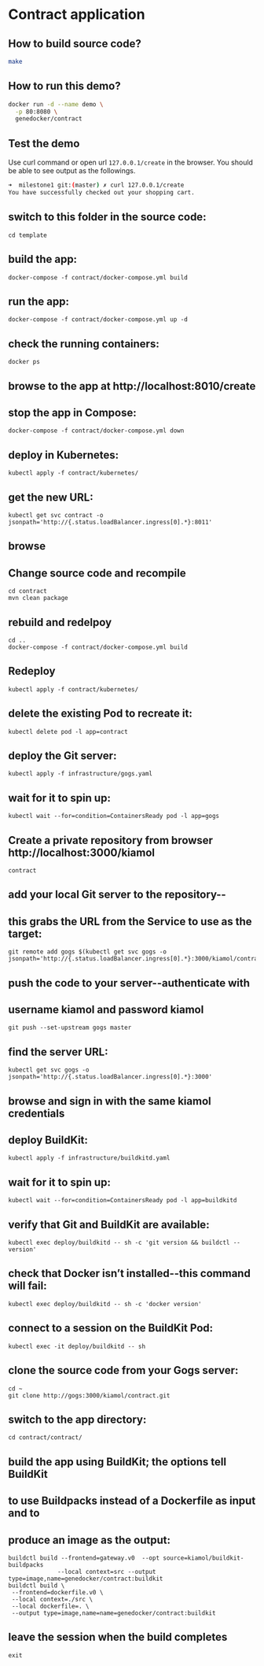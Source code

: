# Contract application

## How to build source code?

```bash
make
```

## How to run this demo?

```bash
docker run -d --name demo \
  -p 80:8080 \
  genedocker/contract
```

## Test the demo

Use curl command or open url ```127.0.0.1/create``` in the browser. You should be able to see output as the followings.

```bash
➜  milestone1 git:(master) ✗ curl 127.0.0.1/create
You have successfully checked out your shopping cart.
```

## switch to this folder in the source code:
```
cd template
```

## build the app:
```
docker-compose -f contract/docker-compose.yml build
```

## run the app:
```
docker-compose -f contract/docker-compose.yml up -d
```

## check the running  containers:
```
docker ps
```

## browse to the app at http://localhost:8010/create

## stop the app in Compose:
```
docker-compose -f contract/docker-compose.yml down
```

## deploy in Kubernetes:
```
kubectl apply -f contract/kubernetes/
```

## get the new URL:
```
kubectl get svc contract -o jsonpath='http://{.status.loadBalancer.ingress[0].*}:8011'
```

## browse

## Change source code and recompile
```
cd contract
mvn clean package
```

## rebuild and redelpoy
```
cd ..
docker-compose -f contract/docker-compose.yml build
```

## Redeploy
```
kubectl apply -f contract/kubernetes/
```

## delete the existing Pod to recreate it:
```
kubectl delete pod -l app=contract
```

## deploy the Git server:
```
kubectl apply -f infrastructure/gogs.yaml
```

## wait for it to spin up:
```
kubectl wait --for=condition=ContainersReady pod -l app=gogs
```

## Create a private repository from browser http://localhost:3000/kiamol
```
contract
```

## add your local Git server to the repository--
## this grabs the URL from the Service to use as the target:
```
git remote add gogs $(kubectl get svc gogs -o jsonpath='http://{.status.loadBalancer.ingress[0].*}:3000/kiamol/contract.git')
```

## push the code to your server--authenticate with 
## username kiamol and password kiamol 
```
git push --set-upstream gogs master
```

## find the server URL:
```
kubectl get svc gogs -o jsonpath='http://{.status.loadBalancer.ingress[0].*}:3000'
```

## browse and sign in with the same kiamol credentials

## deploy BuildKit:
```
kubectl apply -f infrastructure/buildkitd.yaml
```

## wait for it to spin up:
```
kubectl wait --for=condition=ContainersReady pod -l app=buildkitd
```

## verify that Git and BuildKit are available:
```
kubectl exec deploy/buildkitd -- sh -c 'git version && buildctl --version'
```

## check that Docker isn’t installed--this command will fail:
```
kubectl exec deploy/buildkitd -- sh -c 'docker version'
```

## connect to a session on the BuildKit Pod:
```
kubectl exec -it deploy/buildkitd -- sh
```

## clone the source code from your Gogs server:
```
cd ~
git clone http://gogs:3000/kiamol/contract.git
```

## switch to the app directory:

```
cd contract/contract/
```

## build the app using BuildKit; the options tell BuildKit
## to use Buildpacks instead of a Dockerfile as input and to 
## produce an image as the output:
```
buildctl build --frontend=gateway.v0  --opt source=kiamol/buildkit-buildpacks
              --local context=src --output type=image,name=genedocker/contract:buildkit
buildctl build \
 --frontend=dockerfile.v0 \
 --local context=./src \
 --local dockerfile=. \
 --output type=image,name=name=genedocker/contract:buildkit
```

## leave the session when the build completes
```
exit
```